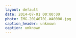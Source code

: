```yaml
---
layout: default
date: 2014-07-01 00:00:00
photo: IMG-20140701-WA0000.jpg
caption_header: unknown
caption: unknown
---
```

